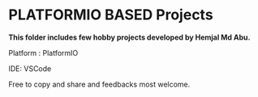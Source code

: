 # PLATFORMIO BASED Projects
**This folder includes few hobby projects developed by Hemjal Md Abu.**

Platform : PlatformIO

IDE: VSCode















Free to copy and share and feedbacks most welcome.
